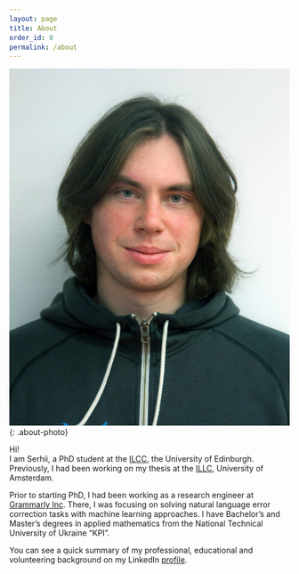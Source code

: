 ```yaml
---
layout: page
title: About
order_id: 0
permalink: /about
---
```


![about-photo](/res/photo.jpeg){: .about-photo}

Hi!  
I am Serhii, a PhD student at the [ILCC](http://web.inf.ed.ac.uk/ilcc), the University of Edinburgh. Previously, I had been working on my thesis at the [ILLC](https://www.illc.uva.nl/), University of Amsterdam.  

Prior to starting PhD, I had been working as a 
research engineer at [Grammarly Inc](https://www.grammarly.com). 
There, I was focusing on solving natural language error correction 
tasks with machine learning approaches. I have Bachelor’s and Master’s 
degrees in applied mathematics from the 
National Technical University of Ukraine “KPI”.  

You can see a quick summary of my professional, educational and 
volunteering background on my LinkedIn 
[profile](https://www.linkedin.com/in/serhii-havrylov-666796a7).